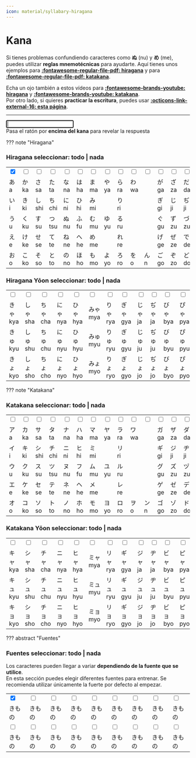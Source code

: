 ```yaml
---
icon: material/syllabary-hiragana
---
```

<script src="../style/brain.js"></script>
<link rel="stylesheet" href="../style/style.css">

# Kana
Si tienes problemas confundiendo caracteres como **ぬ** (nu) y **め** (me), puedes utilizar **reglas mnemotécnicas** para ayudarte. Aquí tienes unos ejemplos para **[:fontawesome-regular-file-pdf: hiragana](../files/mnemo_hiragana_es.pdf)** y para **[:fontawesome-regular-file-pdf: katakana](../files/mnemo_katakana_es.pdf)**.

Echa un ojo también a estos vídeos para **[:fontawesome-brands-youtube: hiragana](https://www.youtube.com/watch?v=6p9Il_j0zjc)** y **[:fontawesome-brands-youtube: katakana](https://www.youtube.com/watch?v=s6DKRgtVLGA)**.  
Por otro lado, si quieres **practicar la escritura**, puedes usar **[:octicons-link-external-16: esta página](https://en.wikibooks.org/wiki/Japanese/Kana/Lessons/Hiragana/Lesson_1)**.

---
<div id="game">
	<div id="answer"></div>
	<div id="kanaBox"><span id="kanaChar"></span></div>
    <div id="count"></div>
	<div id="input"><input type="text" id="inputBox" autofocus=""></div>
	<div id="message">Pasa el ratón por <strong>encima del kana</strong> para revelar la respuesta</div>
</div>

??? note "Hiragana"
    <h3>Hiragana <span class="checkAll">seleccionar: <a onclick="check('hiragana')">todo</a> | <a onclick="uncheck('hiragana')">nada</a></span></h3>
    <table>
        <tbody><tr class="checkRow hiragana">
            <td><input type="checkbox" class="checkedKana" id="hsingle" checked="checked"></td>
            <td><input type="checkbox" class="checkedKana" id="hk"></td>
            <td><input type="checkbox" class="checkedKana" id="hs"></td>
            <td><input type="checkbox" class="checkedKana" id="ht"></td>
            <td><input type="checkbox" class="checkedKana" id="hn"></td>
            <td><input type="checkbox" class="checkedKana" id="hh"></td>
            <td><input type="checkbox" class="checkedKana" id="hm"></td>
            <td><input type="checkbox" class="checkedKana" id="hy"></td>
            <td><input type="checkbox" class="checkedKana" id="hr"></td>
            <td><input type="checkbox" class="checkedKana" id="hw"></td>
            <td><input type="checkbox" class="checkedKana" id="hn1"></td>
            <td><input type="checkbox" class="checkedKana" id="hg"></td>
            <td><input type="checkbox" class="checkedKana" id="hz"></td>
            <td><input type="checkbox" class="checkedKana" id="hd"></td>
            <td><input type="checkbox" class="checkedKana" id="hb"></td>
            <td><input type="checkbox" class="checkedKana" id="hp"></td>
        </tr>
        <tr>
            <td><span class="kana">あ</span> <span class="romaji">a</span></td>
            <td><span class="kana">か</span> <span class="romaji">ka</span></td>
            <td><span class="kana">さ</span> <span class="romaji">sa</span></td>
            <td><span class="kana">た</span> <span class="romaji">ta</span></td>
            <td><span class="kana">な</span> <span class="romaji">na</span></td>
            <td><span class="kana">は</span> <span class="romaji">ha</span></td>
            <td><span class="kana">ま</span> <span class="romaji">ma</span></td>
            <td><span class="kana">や</span> <span class="romaji">ya</span></td>
            <td><span class="kana">ら</span> <span class="romaji">ra</span></td>
            <td><span class="kana">わ</span> <span class="romaji">wa</span></td>
            <td></td>
            <td><span class="kana">が</span> <span class="romaji">ga</span></td>
            <td><span class="kana">ざ</span> <span class="romaji">za</span></td>
            <td><span class="kana">だ</span> <span class="romaji">da</span></td>
            <td><span class="kana">ば</span> <span class="romaji">ba</span></td>
            <td><span class="kana">ぱ</span> <span class="romaji">pa</span></td>
        </tr>
        <tr>
            <td><span class="kana">い</span> <span class="romaji">i</span></td>
            <td><span class="kana">き</span> <span class="romaji">ki</span></td>
            <td><span class="kana">し</span> <span class="romaji">shi</span></td>
            <td><span class="kana">ち</span> <span class="romaji">chi</span></td>
            <td><span class="kana">に</span> <span class="romaji">ni</span></td>
            <td><span class="kana">ひ</span> <span class="romaji">hi</span></td>
            <td><span class="kana">み</span> <span class="romaji">mi</span></td>
            <td></td>
            <td><span class="kana">り</span> <span class="romaji">ri</span></td>
            <td></td>
            <td></td>
            <td><span class="kana">ぎ</span> <span class="romaji">gi</span></td>
            <td><span class="kana">じ</span> <span class="romaji">ji</span></td>
            <td><span class="kana">ぢ</span> <span class="romaji">ji</span></td>
            <td><span class="kana">び</span> <span class="romaji">bi</span></td>
            <td><span class="kana">ぴ</span> <span class="romaji">pi</span></td>
        </tr>
        <tr>
            <td><span class="kana">う</span> <span class="romaji">u</span></td>
            <td><span class="kana">く</span> <span class="romaji">ku</span></td>
            <td><span class="kana">す</span> <span class="romaji">su</span></td>
            <td><span class="kana">つ</span> <span class="romaji">tsu</span></td>
            <td><span class="kana">ぬ</span> <span class="romaji">nu</span></td>
            <td><span class="kana">ふ</span> <span class="romaji">fu</span></td>
            <td><span class="kana">む</span> <span class="romaji">mu</span></td>
            <td><span class="kana">ゆ</span> <span class="romaji">yu</span></td>
            <td><span class="kana">る</span> <span class="romaji">ru</span></td>
            <td></td>
            <td></td>
            <td><span class="kana">ぐ</span> <span class="romaji">gu</span></td>
            <td><span class="kana">ず</span> <span class="romaji">zu</span></td>
            <td><span class="kana">づ</span> <span class="romaji">zu</span></td>
            <td><span class="kana">ぶ</span> <span class="romaji">bu</span></td>
            <td><span class="kana">ぷ</span> <span class="romaji">pu</span></td>
        </tr>
        <tr>
            <td><span class="kana">え</span> <span class="romaji">e</span></td>
            <td><span class="kana">け</span> <span class="romaji">ke</span></td>
            <td><span class="kana">せ</span> <span class="romaji">se</span></td>
            <td><span class="kana">て</span> <span class="romaji">te</span></td>
            <td><span class="kana">ね</span> <span class="romaji">ne</span></td>
            <td><span class="kana">へ</span> <span class="romaji">he</span></td>
            <td><span class="kana">め</span> <span class="romaji">me</span></td>
            <td></td>
            <td><span class="kana">れ</span> <span class="romaji">re</span></td>
            <td></td>
            <td></td>
            <td><span class="kana">げ</span> <span class="romaji">ge</span></td>
            <td><span class="kana">ぜ</span> <span class="romaji">ze</span></td>
            <td><span class="kana">で</span> <span class="romaji">de</span></td>
            <td><span class="kana">べ</span> <span class="romaji">be</span></td>
            <td><span class="kana">ぺ</span> <span class="romaji">pe</span></td>
        </tr>
        <tr>
            <td><span class="kana">お</span> <span class="romaji">o</span></td>
            <td><span class="kana">こ</span> <span class="romaji">ko</span></td>
            <td><span class="kana">そ</span> <span class="romaji">so</span></td>
            <td><span class="kana">と</span> <span class="romaji">to</span></td>
            <td><span class="kana">の</span> <span class="romaji">no</span></td>
            <td><span class="kana">ほ</span> <span class="romaji">ho</span></td>
            <td><span class="kana">も</span> <span class="romaji">mo</span></td>
            <td><span class="kana">よ</span> <span class="romaji">yo</span></td>
            <td><span class="kana">ろ</span> <span class="romaji">ro</span></td>
            <td><span class="kana">を</span> <span class="romaji">o</span></td>
            <td><span class="kana">ん</span> <span class="romaji">n</span></td>
            <td><span class="kana">ご</span> <span class="romaji">go</span></td>
            <td><span class="kana">ぞ</span> <span class="romaji">zo</span></td>
            <td><span class="kana">ど</span> <span class="romaji">do</span></td>
            <td><span class="kana">ぼ</span> <span class="romaji">bo</span></td>
            <td><span class="kana">ぽ</span> <span class="romaji">po</span></td>
        </tr>
    </tbody></table>
    <h3>Hiragana Yōon <span class="checkAll">seleccionar: <a onclick="check('hiraganaYoon')">todo</a> | <a onclick="uncheck('hiraganaYoon')">nada</a></span></h3>
    <table>
        <tbody><tr class="checkRow hiraganaYoon">
            <td><input type="checkbox" class="checkedKana" id="hdk"></td>
            <td><input type="checkbox" class="checkedKana" id="hds"></td>
            <td><input type="checkbox" class="checkedKana" id="hdc"></td>
            <td><input type="checkbox" class="checkedKana" id="hdn"></td>
            <td><input type="checkbox" class="checkedKana" id="hdh"></td>
            <td><input type="checkbox" class="checkedKana" id="hdm"></td>
            <td><input type="checkbox" class="checkedKana" id="hdr"></td>
            <td><input type="checkbox" class="checkedKana" id="hdg"></td>
            <td><input type="checkbox" class="checkedKana" id="hdj"></td>
            <td><input type="checkbox" class="checkedKana" id="hdj2"></td>
            <td><input type="checkbox" class="checkedKana" id="hdb"></td>
            <td><input type="checkbox" class="checkedKana" id="hdp"></td>
        </tr>
        <tr>
            <td><span class="kana">きゃ</span> <span class="romaji">kya</span></td>
            <td><span class="kana">しゃ</span> <span class="romaji">sha</span></td>
            <td><span class="kana">ちゃ</span> <span class="romaji">cha</span></td>
            <td><span class="kana">にゃ</span> <span class="romaji">nya</span></td>
            <td><span class="kana">ひゃ</span> <span class="romaji">hya</span></td>
            <td><span class="kana">みゃ</span> <span class="romaji">mya</span></td>
            <td><span class="kana">りゃ</span> <span class="romaji">rya</span></td>
            <td><span class="kana">ぎゃ</span> <span class="romaji">gya</span></td>
            <td><span class="kana">じゃ</span> <span class="romaji">ja</span></td>
            <td><span class="kana">ぢゃ</span> <span class="romaji">ja</span></td>
            <td><span class="kana">びゃ</span> <span class="romaji">bya</span></td>
            <td><span class="kana">ぴゃ</span> <span class="romaji">pya</span></td>
        </tr>
        <tr>
            <td><span class="kana">きゅ</span> <span class="romaji">kyu</span></td>
            <td><span class="kana">しゅ</span> <span class="romaji">shu</span></td>
            <td><span class="kana">ちゅ</span> <span class="romaji">chu</span></td>
            <td><span class="kana">にゅ</span> <span class="romaji">nyu</span></td>
            <td><span class="kana">ひゅ</span> <span class="romaji">hyu</span></td>
            <td><span class="kana">みゅ</span> <span class="romaji">myu</span></td>
            <td><span class="kana">りゅ</span> <span class="romaji">ryu</span></td>
            <td><span class="kana">ぎゅ</span> <span class="romaji">gyu</span></td>
            <td><span class="kana">じゅ</span> <span class="romaji">ju</span></td>
            <td><span class="kana">ぢゅ</span> <span class="romaji">ju</span></td>
            <td><span class="kana">びゅ</span> <span class="romaji">byu</span></td>
            <td><span class="kana">ぴゅ</span> <span class="romaji">pyu</span></td>
        </tr>
        <tr>
            <td><span class="kana">きょ</span> <span class="romaji">kyo</span></td>
            <td><span class="kana">しょ</span> <span class="romaji">sho</span></td>
            <td><span class="kana">ちょ</span> <span class="romaji">cho</span></td>
            <td><span class="kana">にょ</span> <span class="romaji">nyo</span></td>
            <td><span class="kana">ひょ</span> <span class="romaji">hyo</span></td>
            <td><span class="kana">みょ</span> <span class="romaji">myo</span></td>
            <td><span class="kana">りょ</span> <span class="romaji">ryo</span></td>
            <td><span class="kana">ぎょ</span> <span class="romaji">gyo</span></td>
            <td><span class="kana">じょ</span> <span class="romaji">jo</span></td>
            <td><span class="kana">ぢょ</span> <span class="romaji">jo</span></td>
            <td><span class="kana">びょ</span> <span class="romaji">byo</span></td>
            <td><span class="kana">ぴょ</span> <span class="romaji">pyo</span></td>
        </tr>
    </tbody></table>



??? note "Katakana"
    <h3>Katakana <span class="checkAll">seleccionar: <a onclick="check('katakana')">todo</a> | <a onclick="uncheck('katakana')">nada</a></span></h3>
    <table>
        <tbody><tr class="checkRow katakana">
            <td><input type="checkbox" class="checkedKana" id="ksingle"></td>
            <td><input type="checkbox" class="checkedKana" id="kk"></td>
            <td><input type="checkbox" class="checkedKana" id="ks"></td>
            <td><input type="checkbox" class="checkedKana" id="kt"></td>
            <td><input type="checkbox" class="checkedKana" id="kn"></td>
            <td><input type="checkbox" class="checkedKana" id="kh"></td>
            <td><input type="checkbox" class="checkedKana" id="km"></td>
            <td><input type="checkbox" class="checkedKana" id="ky"></td>
            <td><input type="checkbox" class="checkedKana" id="kr"></td>
            <td><input type="checkbox" class="checkedKana" id="kw"></td>
            <td><input type="checkbox" class="checkedKana" id="kn1"></td>
            <td><input type="checkbox" class="checkedKana" id="kg"></td>
            <td><input type="checkbox" class="checkedKana" id="kz"></td>
            <td><input type="checkbox" class="checkedKana" id="kd"></td>
            <td><input type="checkbox" class="checkedKana" id="kb"></td>
            <td><input type="checkbox" class="checkedKana" id="kp"></td>
        </tr>
        <tr>
            <td><span class="kana">ア</span> <span class="romaji">a</span></td>
            <td><span class="kana">カ</span> <span class="romaji">ka</span></td>
            <td><span class="kana">サ</span> <span class="romaji">sa</span></td>
            <td><span class="kana">タ</span> <span class="romaji">ta</span></td>
            <td><span class="kana">ナ</span> <span class="romaji">na</span></td>
            <td><span class="kana">ハ</span> <span class="romaji">ha</span></td>
            <td><span class="kana">マ</span> <span class="romaji">ma</span></td>
            <td><span class="kana">ヤ</span> <span class="romaji">ya</span></td>
            <td><span class="kana">ラ</span> <span class="romaji">ra</span></td>
            <td><span class="kana">ワ</span> <span class="romaji">wa</span></td>
            <td></td>
            <td><span class="kana">ガ</span> <span class="romaji">ga</span></td>
            <td><span class="kana">ザ</span> <span class="romaji">za</span></td>
            <td><span class="kana">ダ</span> <span class="romaji">da</span></td>
            <td><span class="kana">バ</span> <span class="romaji">ba</span></td>
            <td><span class="kana">パ</span> <span class="romaji">pa</span></td>
        </tr>
        <tr>
            <td><span class="kana">イ</span> <span class="romaji">i</span></td>
            <td><span class="kana">キ</span> <span class="romaji">ki</span></td>
            <td><span class="kana">シ</span> <span class="romaji">shi</span></td>
            <td><span class="kana">チ</span> <span class="romaji">chi</span></td>
            <td><span class="kana">ニ</span> <span class="romaji">ni</span></td>
            <td><span class="kana">ヒ</span> <span class="romaji">hi</span></td>
            <td><span class="kana">ミ</span> <span class="romaji">mi</span></td>
            <td></td>
            <td><span class="kana">リ</span> <span class="romaji">ri</span></td>
            <td></td>
            <td></td>
            <td><span class="kana">ギ</span> <span class="romaji">gi</span></td>
            <td><span class="kana">ジ</span> <span class="romaji">ji</span></td>
            <td><span class="kana">ヂ</span> <span class="romaji">ji</span></td>
            <td><span class="kana">ビ</span> <span class="romaji">bi</span></td>
            <td><span class="kana">ピ</span> <span class="romaji">pi</span></td>
        </tr>
        <tr>
            <td><span class="kana">ウ</span> <span class="romaji">u</span></td>
            <td><span class="kana">ク</span> <span class="romaji">ku</span></td>
            <td><span class="kana">ス</span> <span class="romaji">su</span></td>
            <td><span class="kana">ツ</span> <span class="romaji">tsu</span></td>
            <td><span class="kana">ヌ</span> <span class="romaji">nu</span></td>
            <td><span class="kana">フ</span> <span class="romaji">fu</span></td>
            <td><span class="kana">ム</span> <span class="romaji">mu</span></td>
            <td><span class="kana">ユ</span> <span class="romaji">yu</span></td>
            <td><span class="kana">ル</span> <span class="romaji">ru</span></td>
            <td></td>
            <td></td>
            <td><span class="kana">グ</span> <span class="romaji">gu</span></td>
            <td><span class="kana">ズ</span> <span class="romaji">zu</span></td>
            <td><span class="kana">ヅ</span> <span class="romaji">zu</span></td>
            <td><span class="kana">ブ</span> <span class="romaji">bu</span></td>
            <td><span class="kana">プ</span> <span class="romaji">pu</span></td>
        </tr>
        <tr>
            <td><span class="kana">エ</span> <span class="romaji">e</span></td>
            <td><span class="kana">ケ</span> <span class="romaji">ke</span></td>
            <td><span class="kana">セ</span> <span class="romaji">se</span></td>
            <td><span class="kana">テ</span> <span class="romaji">te</span></td>
            <td><span class="kana">ネ</span> <span class="romaji">ne</span></td>
            <td><span class="kana">ヘ</span> <span class="romaji">he</span></td>
            <td><span class="kana">メ</span> <span class="romaji">me</span></td>
            <td></td>
            <td><span class="kana">レ</span> <span class="romaji">re</span></td>
            <td></td>
            <td></td>
            <td><span class="kana">ゲ</span> <span class="romaji">ge</span></td>
            <td><span class="kana">ゼ</span> <span class="romaji">ze</span></td>
            <td><span class="kana">デ</span> <span class="romaji">de</span></td>
            <td><span class="kana">ベ</span> <span class="romaji">be</span></td>
            <td><span class="kana">ペ</span> <span class="romaji">pe</span></td>
        </tr>
        <tr>
            <td><span class="kana">オ</span> <span class="romaji">o</span></td>
            <td><span class="kana">コ</span> <span class="romaji">ko</span></td>
            <td><span class="kana">ソ</span> <span class="romaji">so</span></td>
            <td><span class="kana">ト</span> <span class="romaji">to</span></td>
            <td><span class="kana">ノ</span> <span class="romaji">no</span></td>
            <td><span class="kana">ホ</span> <span class="romaji">ho</span></td>
            <td><span class="kana">モ</span> <span class="romaji">mo</span></td>
            <td><span class="kana">ヨ</span> <span class="romaji">yo</span></td>
            <td><span class="kana">ロ</span> <span class="romaji">ro</span></td>
            <td><span class="kana">ヲ</span> <span class="romaji">o</span></td>
            <td><span class="kana">ン</span> <span class="romaji">n</span></td>
            <td><span class="kana">ゴ</span> <span class="romaji">go</span></td>
            <td><span class="kana">ゾ</span> <span class="romaji">zo</span></td>
            <td><span class="kana">ド</span> <span class="romaji">do</span></td>
            <td><span class="kana">ボ</span> <span class="romaji">bo</span></td>
            <td><span class="kana">ポ</span> <span class="romaji">po</span></td>
        </tr>
    </tbody></table>
    <h3>Katakana Yōon <span class="checkAll">seleccionar: <a onclick="check('katakanaYoon')">todo</a> | <a onclick="uncheck('katakanaYoon')">nada</a></span></h3>
    <table>
        <tbody><tr class="checkRow katakanaYoon">
            <td><input type="checkbox" class="checkedKana" id="kdk"></td>
            <td><input type="checkbox" class="checkedKana" id="kds"></td>
            <td><input type="checkbox" class="checkedKana" id="kdc"></td>
            <td><input type="checkbox" class="checkedKana" id="kdn"></td>
            <td><input type="checkbox" class="checkedKana" id="kdh"></td>
            <td><input type="checkbox" class="checkedKana" id="kdm"></td>
            <td><input type="checkbox" class="checkedKana" id="kdr"></td>
            <td><input type="checkbox" class="checkedKana" id="kdg"></td>
            <td><input type="checkbox" class="checkedKana" id="kdj"></td>
            <td><input type="checkbox" class="checkedKana" id="kdj2"></td>
            <td><input type="checkbox" class="checkedKana" id="kdb"></td>
            <td><input type="checkbox" class="checkedKana" id="kdp"></td>
        </tr>
        <tr>
            <td><span class="kana">キャ</span> <span class="romaji">kya</span></td>
            <td><span class="kana">シャ</span> <span class="romaji">sha</span></td>
            <td><span class="kana">チャ</span> <span class="romaji">cha</span></td>
            <td><span class="kana">ニャ</span> <span class="romaji">nya</span></td>
            <td><span class="kana">ヒャ</span> <span class="romaji">hya</span></td>
            <td><span class="kana">ミャ</span> <span class="romaji">mya</span></td>
            <td><span class="kana">リャ</span> <span class="romaji">rya</span></td>
            <td><span class="kana">ギャ</span> <span class="romaji">gya</span></td>
            <td><span class="kana">ジャ</span> <span class="romaji">ja</span></td>
            <td><span class="kana">ヂャ</span> <span class="romaji">ja</span></td>
            <td><span class="kana">ビャ</span> <span class="romaji">bya</span></td>
            <td><span class="kana">ピャ</span> <span class="romaji">pya</span></td>
        </tr>
        <tr>
            <td><span class="kana">キュ</span> <span class="romaji">kyu</span></td>
            <td><span class="kana">シュ</span> <span class="romaji">shu</span></td>
            <td><span class="kana">チュ</span> <span class="romaji">chu</span></td>
            <td><span class="kana">ニュ</span> <span class="romaji">nyu</span></td>
            <td><span class="kana">ヒュ</span> <span class="romaji">hyu</span></td>
            <td><span class="kana">ミュ</span> <span class="romaji">myu</span></td>
            <td><span class="kana">リュ</span> <span class="romaji">ryu</span></td>
            <td><span class="kana">ギュ</span> <span class="romaji">gyu</span></td>
            <td><span class="kana">ジュ</span> <span class="romaji">ju</span></td>
            <td><span class="kana">ヂュ</span> <span class="romaji">ju</span></td>
            <td><span class="kana">ビュ</span> <span class="romaji">byu</span></td>
            <td><span class="kana">ピュ</span> <span class="romaji">pyu</span></td>
        </tr>
        <tr>
            <td><span class="kana">キョ</span> <span class="romaji">kyo</span></td>
            <td><span class="kana">ショ</span> <span class="romaji">sho</span></td>
            <td><span class="kana">チョ</span> <span class="romaji">cho</span></td>
            <td><span class="kana">ニョ</span> <span class="romaji">nyo</span></td>
            <td><span class="kana">ヒョ</span> <span class="romaji">hyo</span></td>
            <td><span class="kana">ミョ</span> <span class="romaji">myo</span></td>
            <td><span class="kana">リョ</span> <span class="romaji">ryo</span></td>
            <td><span class="kana">ギョ</span> <span class="romaji">gyo</span></td>
            <td><span class="kana">ジョ</span> <span class="romaji">jo</span></td>
            <td><span class="kana">ヂョ</span> <span class="romaji">jo</span></td>
            <td><span class="kana">ビョ</span> <span class="romaji">byo</span></td>
            <td><span class="kana">ピョ</span> <span class="romaji">pyo</span></td>
        </tr>
    </tbody></table>

??? abstract "Fuentes"
    <h3>Fuentes <span class="checkAll">seleccionar: <a onclick="check('allFonts')">todo</a> | <a onclick="uncheck('allFonts')">nada</a></span></h3>
    Los caracteres pueden llegar a variar <strong>dependiendo de la fuente que se utilice</strong>.  
    En esta sección puedes elegir diferentes fuentes para entrenar. Se recomienda utilizar únicamente la fuerte por defecto al empezar.
    <table>
        <tbody><tr class="checkRow allFonts">
            <td><input type="checkbox" class="checkedFont" id="default" checked="checked"></td>
            <td><input type="checkbox" class="checkedFont" id="A-OTF-BokutohNStd-Regular"></td>
            <td><input type="checkbox" class="checkedFont" id="A-OTF-FolkPro-Regular"></td>
            <td><input type="checkbox" class="checkedFont" id="A-OTF-HappyNStd-Regular"></td>
            <td><input type="checkbox" class="checkedFont" id="A-OTF-KumoyaStd-Regular"></td>
            <td><input type="checkbox" class="checkedFont" id="A-OTF-KyokaICAPro-Regular"></td>
            <td><input type="checkbox" class="checkedFont" id="A-OTF-Shuuei3Std-Regular"></td>
            <td><input type="checkbox" class="checkedFont" id="A-OTF-ZenGoNStd-Regular"></td>
            <td><input type="checkbox" class="checkedFont" id="ArmedBanana"></td>
        </tr>
        <tr>
            <td><span class="fontPreview">きもの</span></td>
            <td><span class="fontPreview" style="font-family: 'A-OTF-BokutohNStd-Regular';">きもの</span></td>
            <td><span class="fontPreview" style="font-family: 'A-OTF-FolkPro-Regular';">きもの</span></td>
            <td><span class="fontPreview" style="font-family: 'A-OTF-HappyNStd-Regular';">きもの</span></td>
            <td><span class="fontPreview" style="font-family: 'A-OTF-KumoyaStd-Regular';">きもの</span></td>
            <td><span class="fontPreview" style="font-family: 'A-OTF-KyokaICAPro-Regular';">きもの</span></td>
            <td><span class="fontPreview" style="font-family: 'A-OTF-Shuuei3Std-Regular';">きもの</span></td>
            <td><span class="fontPreview" style="font-family: 'A-OTF-ZenGoNStd-Regular';">きもの</span></td>
            <td><span class="fontPreview" style="font-family: 'ArmedBanana';">きもの</span></td>
        </tr>
        <tr class="checkRow allFonts">
            <td><input type="checkbox" class="checkedFont" id="DFCry5_0"></td>
            <td><input type="checkbox" class="checkedFont" id="DFMrg3_0"></td>
            <td><input type="checkbox" class="checkedFont" id="F5AJCCPE_0"></td>
            <td><input type="checkbox" class="checkedFont" id="F5AJCMHG"></td>
            <td><input type="checkbox" class="checkedFont" id="MT_TARE"></td>
            <td><input type="checkbox" class="checkedFont" id="SM-WIN"></td>
            <td><input type="checkbox" class="checkedFont" id="SNsanafon"></td>
            <td><input type="checkbox" class="checkedFont" id="sea"></td>
            <td><input type="checkbox" class="checkedFont" id="KOI-WIN"></td>
        </tr>
        <tr>
            <td><span class="fontPreview" style="font-family: 'DFCry5_0';">きもの</span></td>
            <td><span class="fontPreview" style="font-family: 'DFMrg3_0';">きもの</span></td>
            <td><span class="fontPreview" style="font-family: 'F5AJCCPE_0';">きもの</span></td>
            <td><span class="fontPreview" style="font-family: 'F5AJCMHG';">きもの</span></td>
            <td><span class="fontPreview" style="font-family: 'MT_TARE';">きもの</span></td>
            <td><span class="fontPreview" style="font-family: 'SM-WIN';">きもの</span></td>
            <td><span class="fontPreview" style="font-family: 'SNsanafon';">きもの</span></td>
            <td><span class="fontPreview" style="font-family: 'sea';">きもの</span></td>
            <td><span class="fontPreview" style="font-family: 'KOI-WIN';">きもの</span></td>
        </tr>
    </tbody></table>
